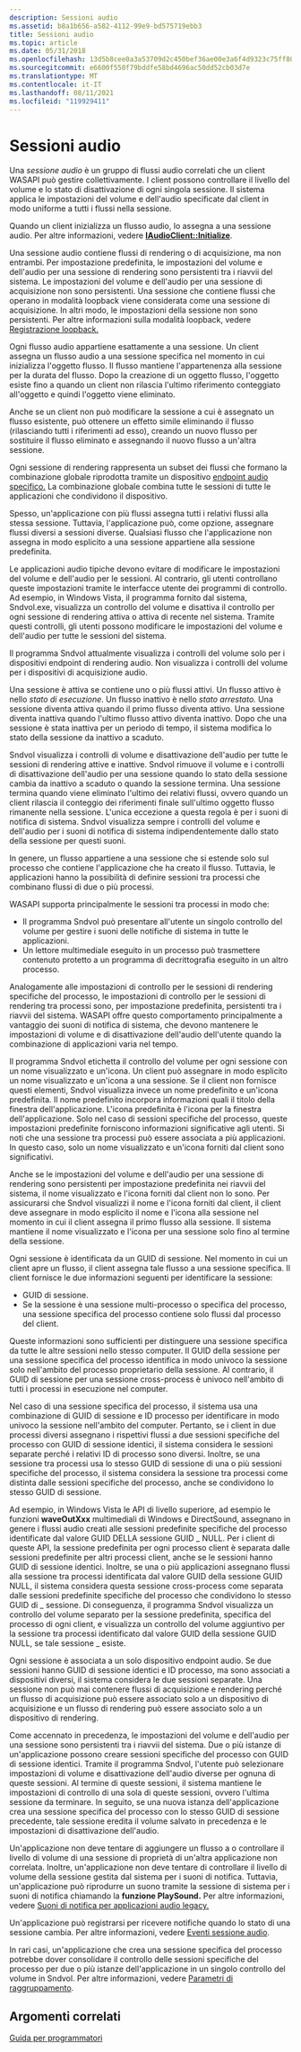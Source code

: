 ```yaml
---
description: Sessioni audio
ms.assetid: b8a1b656-a582-4112-99e9-bd575719ebb3
title: Sessioni audio
ms.topic: article
ms.date: 05/31/2018
ms.openlocfilehash: 13d5b8cee0a3a53709d2c450bef36ae00e3a6f4d9323c75ff80e96b19550eb39
ms.sourcegitcommit: e6600f550f79bddfe58bd4696ac50dd52cb03d7e
ms.translationtype: MT
ms.contentlocale: it-IT
ms.lasthandoff: 08/11/2021
ms.locfileid: "119929411"
---
```

# <a name="audio-sessions"></a>Sessioni audio

Una *sessione audio* è un gruppo di flussi audio correlati che un client WASAPI può gestire collettivamente. I client possono controllare il livello del volume e lo stato di disattivazione di ogni singola sessione. Il sistema applica le impostazioni del volume e dell'audio specificate dal client in modo uniforme a tutti i flussi nella sessione.

Quando un client inizializza un flusso audio, lo assegna a una sessione audio. Per altre informazioni, vedere [**IAudioClient::Initialize**](/windows/desktop/api/Audioclient/nf-audioclient-iaudioclient-initialize).

Una sessione audio contiene flussi di rendering o di acquisizione, ma non entrambi. Per impostazione predefinita, le impostazioni del volume e dell'audio per una sessione di rendering sono persistenti tra i riavvii del sistema. Le impostazioni del volume e dell'audio per una sessione di acquisizione non sono persistenti. Una sessione che contiene flussi che operano in modalità loopback viene considerata come una sessione di acquisizione. In altri modo, le impostazioni della sessione non sono persistenti. Per altre informazioni sulla modalità loopback, vedere [Registrazione loopback.](loopback-recording.md)

Ogni flusso audio appartiene esattamente a una sessione. Un client assegna un flusso audio a una sessione specifica nel momento in cui inizializza l'oggetto flusso. Il flusso mantiene l'appartenenza alla sessione per la durata del flusso. Dopo la creazione di un oggetto flusso, l'oggetto esiste fino a quando un client non rilascia l'ultimo riferimento conteggiato all'oggetto e quindi l'oggetto viene eliminato.

Anche se un client non può modificare la sessione a cui è assegnato un flusso esistente, può ottenere un effetto simile eliminando il flusso (rilasciando tutti i riferimenti ad esso), creando un nuovo flusso per sostituire il flusso eliminato e assegnando il nuovo flusso a un'altra sessione.

Ogni sessione di rendering rappresenta un subset dei flussi che formano la combinazione globale riprodotta tramite un dispositivo [endpoint audio specifico.](audio-endpoint-devices.md) La combinazione globale combina tutte le sessioni di tutte le applicazioni che condividono il dispositivo.

Spesso, un'applicazione con più flussi assegna tutti i relativi flussi alla stessa sessione. Tuttavia, l'applicazione può, come opzione, assegnare flussi diversi a sessioni diverse. Qualsiasi flusso che l'applicazione non assegna in modo esplicito a una sessione appartiene alla sessione predefinita.

Le applicazioni audio tipiche devono evitare di modificare le impostazioni del volume e dell'audio per le sessioni. Al contrario, gli utenti controllano queste impostazioni tramite le interfacce utente dei programmi di controllo. Ad esempio, in Windows Vista, il programma fornito dal sistema, Sndvol.exe, visualizza un controllo del volume e disattiva il controllo per ogni sessione di rendering attiva o attiva di recente nel sistema. Tramite questi controlli, gli utenti possono modificare le impostazioni del volume e dell'audio per tutte le sessioni del sistema.

Il programma Sndvol attualmente visualizza i controlli del volume solo per i dispositivi endpoint di rendering audio. Non visualizza i controlli del volume per i dispositivi di acquisizione audio.

Una sessione è attiva se contiene uno o più flussi attivi. Un flusso attivo è nello *stato di esecuzione*. Un flusso inattivo è nello *stato arrestato.* Una sessione diventa attiva quando il primo flusso diventa attivo. Una sessione diventa inattiva quando l'ultimo flusso attivo diventa inattivo. Dopo che una sessione è stata inattiva per un periodo di tempo, il sistema modifica lo stato della sessione da inattivo a scaduto.

Sndvol visualizza i controlli di volume e disattivazione dell'audio per tutte le sessioni di rendering attive e inattive. Sndvol rimuove il volume e i controlli di disattivazione dell'audio per una sessione quando lo stato della sessione cambia da inattivo a scaduto o quando la sessione termina. Una sessione termina quando viene eliminato l'ultimo dei relativi flussi, ovvero quando un client rilascia il conteggio dei riferimenti finale sull'ultimo oggetto flusso rimanente nella sessione. L'unica eccezione a questa regola è per i suoni di notifica di sistema. Sndvol visualizza sempre i controlli del volume e dell'audio per i suoni di notifica di sistema indipendentemente dallo stato della sessione per questi suoni.

In genere, un flusso appartiene a una sessione che si estende solo sul processo che contiene l'applicazione che ha creato il flusso. Tuttavia, le applicazioni hanno la possibilità di definire sessioni tra processi che combinano flussi di due o più processi.

WASAPI supporta principalmente le sessioni tra processi in modo che:

-   Il programma Sndvol può presentare all'utente un singolo controllo del volume per gestire i suoni delle notifiche di sistema in tutte le applicazioni.
-   Un lettore multimediale eseguito in un processo può trasmettere contenuto protetto a un programma di decrittografia eseguito in un altro processo.

Analogamente alle impostazioni di controllo per le sessioni di rendering specifiche del processo, le impostazioni di controllo per le sessioni di rendering tra processi sono, per impostazione predefinita, persistenti tra i riavvii del sistema. WASAPI offre questo comportamento principalmente a vantaggio dei suoni di notifica di sistema, che devono mantenere le impostazioni di volume e di disattivazione dell'audio dell'utente quando la combinazione di applicazioni varia nel tempo.

Il programma Sndvol etichetta il controllo del volume per ogni sessione con un nome visualizzato e un'icona. Un client può assegnare in modo esplicito un nome visualizzato e un'icona a una sessione. Se il client non fornisce questi elementi, Sndvol visualizza invece un nome predefinito e un'icona predefinita. Il nome predefinito incorpora informazioni quali il titolo della finestra dell'applicazione. L'icona predefinita è l'icona per la finestra dell'applicazione. Solo nel caso di sessioni specifiche del processo, queste impostazioni predefinite forniscono informazioni significative agli utenti. Si noti che una sessione tra processi può essere associata a più applicazioni. In questo caso, solo un nome visualizzato e un'icona forniti dal client sono significativi.

Anche se le impostazioni del volume e dell'audio per una sessione di rendering sono persistenti per impostazione predefinita nei riavvii del sistema, il nome visualizzato e l'icona forniti dal client non lo sono. Per assicurarsi che Sndvol visualizzi il nome e l'icona forniti dal client, il client deve assegnare in modo esplicito il nome e l'icona alla sessione nel momento in cui il client assegna il primo flusso alla sessione. Il sistema mantiene il nome visualizzato e l'icona per una sessione solo fino al termine della sessione.

Ogni sessione è identificata da un GUID di sessione. Nel momento in cui un client apre un flusso, il client assegna tale flusso a una sessione specifica. Il client fornisce le due informazioni seguenti per identificare la sessione:

-   GUID di sessione.
-   Se la sessione è una sessione multi-processo o specifica del processo, una sessione specifica del processo contiene solo flussi dal processo del client.

Queste informazioni sono sufficienti per distinguere una sessione specifica da tutte le altre sessioni nello stesso computer. Il GUID della sessione per una sessione specifica del processo identifica in modo univoco la sessione solo nell'ambito del processo proprietario della sessione. Al contrario, il GUID di sessione per una sessione cross-process è univoco nell'ambito di tutti i processi in esecuzione nel computer.

Nel caso di una sessione specifica del processo, il sistema usa una combinazione di GUID di sessione e ID processo per identificare in modo univoco la sessione nell'ambito del computer. Pertanto, se i client in due processi diversi assegnano i rispettivi flussi a due sessioni specifiche del processo con GUID di sessione identici, il sistema considera le sessioni separate perché i relativi ID di processo sono diversi. Inoltre, se una sessione tra processi usa lo stesso GUID di sessione di una o più sessioni specifiche del processo, il sistema considera la sessione tra processi come distinta dalle sessioni specifiche del processo, anche se condividono lo stesso GUID di sessione.

Ad esempio, in Windows Vista le API di livello superiore, ad esempio le funzioni **waveOutXxx** multimediali di Windows e DirectSound, assegnano in genere i flussi audio creati alle sessioni predefinite specifiche del processo identificate dal valore GUID DELLA sessione GUID \_ NULL. Per i client di queste API, la sessione predefinita per ogni processo client è separata dalle sessioni predefinite per altri processi client, anche se le sessioni hanno GUID di sessione identici. Inoltre, se una o più applicazioni assegnano flussi alla sessione tra processi identificata dal valore GUID della sessione GUID NULL, il sistema considera questa sessione cross-process come separata dalle sessioni predefinite specifiche del processo che condividono lo stesso GUID di \_ sessione. Di conseguenza, il programma Sndvol visualizza un controllo del volume separato per la sessione predefinita, specifica del processo di ogni client, e visualizza un controllo del volume aggiuntivo per la sessione tra processi identificato dal valore GUID della sessione GUID NULL, se tale sessione \_ esiste.

Ogni sessione è associata a un solo dispositivo endpoint audio. Se due sessioni hanno GUID di sessione identici e ID processo, ma sono associati a dispositivi diversi, il sistema considera le due sessioni separate. Una sessione non può mai contenere flussi di acquisizione e rendering perché un flusso di acquisizione può essere associato solo a un dispositivo di acquisizione e un flusso di rendering può essere associato solo a un dispositivo di rendering.

Come accennato in precedenza, le impostazioni del volume e dell'audio per una sessione sono persistenti tra i riavvii del sistema. Due o più istanze di un'applicazione possono creare sessioni specifiche del processo con GUID di sessione identici. Tramite il programma Sndvol, l'utente può selezionare impostazioni di volume e disattivazione dell'audio diverse per ognuna di queste sessioni. Al termine di queste sessioni, il sistema mantiene le impostazioni di controllo di una sola di queste sessioni, ovvero l'ultima sessione da terminare. In seguito, se una nuova istanza dell'applicazione crea una sessione specifica del processo con lo stesso GUID di sessione precedente, tale sessione eredita il volume salvato in precedenza e le impostazioni di disattivazione dell'audio.

Un'applicazione non deve tentare di aggiungere un flusso a o controllare il livello di volume di una sessione di proprietà di un'altra applicazione non correlata. Inoltre, un'applicazione non deve tentare di controllare il livello di volume della sessione gestita dal sistema per i suoni di notifica. Tuttavia, un'applicazione può riprodurre un suono tramite la sessione di sistema per i suoni di notifica chiamando la **funzione PlaySound.** Per altre informazioni, vedere [Suoni di notifica per applicazioni audio legacy.](notification-sounds-for-legacy-audio-applications.md)

Un'applicazione può registrarsi per ricevere notifiche quando lo stato di una sessione cambia. Per altre informazioni, vedere [Eventi sessione audio](audio-session-events.md).

In rari casi, un'applicazione che crea una sessione specifica del processo potrebbe dover consolidare il controllo delle sessioni specifiche del processo per due o più istanze dell'applicazione in un singolo controllo del volume in Sndvol. Per altre informazioni, vedere [Parametri di raggruppamento](grouping-parameters.md).

## <a name="related-topics"></a>Argomenti correlati

<dl> <dt>

[Guida per programmatori](programming-guide.md)
</dt> </dl>

 

 




